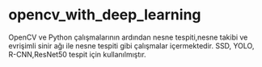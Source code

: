 # opencv_with_deep_learning

OpenCV  ve Python çalışmalarının ardından nesne tespiti,nesne takibi ve evrişimli sinir ağı ile nesne tespiti gibi çalışmalar içermektedir. SSD, YOLO, R-CNN,ResNet50  tespit için kullanılmıştır.
